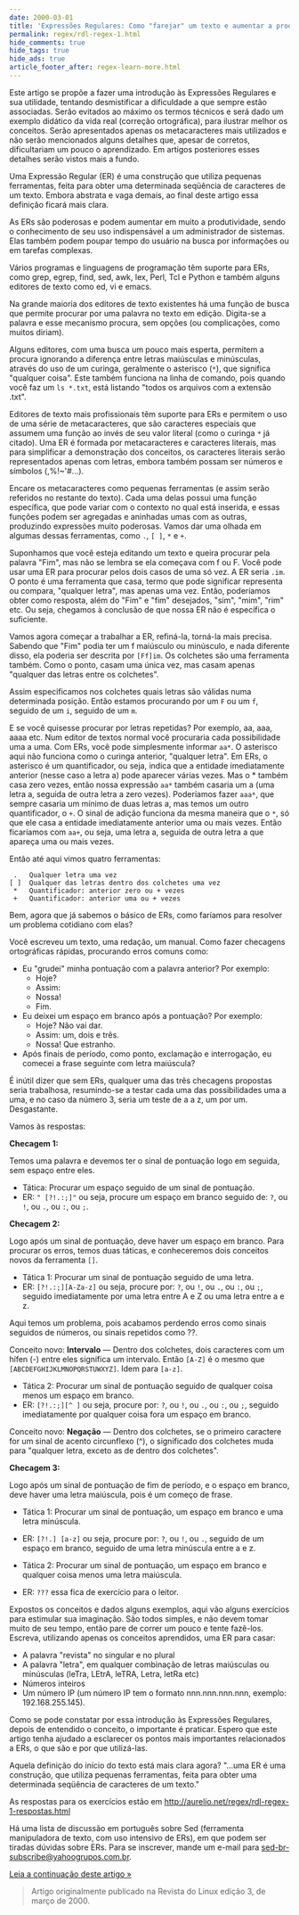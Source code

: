 ```yaml
---
date: 2000-03-01
title: 'Expressões Regulares: Como "farejar" um texto e aumentar a produtividade'
permalink: regex/rdl-regex-1.html
hide_comments: true
hide_tags: true
hide_ads: true
article_footer_after: regex-learn-more.html
---
```


Este artigo se propõe a fazer uma introdução às Expressões Regulares e sua utilidade, tentando desmistificar a dificuldade a que sempre estão associadas. Serão evitados ao máximo os termos técnicos e será dado um exemplo didático da vida real (correção ortográfica), para ilustrar melhor os conceitos. Serão apresentados apenas os metacaracteres mais utilizados e não serão mencionados alguns detalhes que, apesar de corretos, dificultariam um pouco o aprendizado. Em artigos posteriores esses detalhes serão vistos mais a fundo.

Uma Expressão Regular (ER) é uma construção que utiliza pequenas ferramentas, feita para obter uma determinada seqüência de caracteres de um texto. Embora abstrata e vaga demais, ao final deste artigo essa definição ficará mais clara.

As ERs são poderosas e podem aumentar em muito a produtividade, sendo o conhecimento de seu uso indispensável a um administrador de sistemas. Elas também podem poupar tempo do usuário na busca por informações ou em tarefas complexas.

Vários programas e linguagens de programação têm suporte para ERs, como grep, egrep, find, sed, awk, lex, Perl, Tcl e Python e também alguns editores de texto como ed, vi e emacs.

Na grande maioria dos editores de texto existentes há uma função de busca que permite procurar por uma palavra no texto em edição. Digita-se a palavra e esse mecanismo procura, sem opções (ou complicações, como muitos diriam).

Alguns editores, com uma busca um pouco mais esperta, permitem a procura ignorando a diferença entre letras maiúsculas e minúsculas, através do uso de um curinga, geralmente o asterisco (`*`), que significa "qualquer coisa". Este também funciona na linha de comando, pois quando você faz um `ls *.txt`, está listando "todos os arquivos com a extensão .txt".

Editores de texto mais profissionais têm suporte para ERs e permitem o uso de uma série de metacaracteres, que são caracteres especiais que assumem uma função ao invés de seu valor literal (como o curinga `*` já citado). Uma ER é formada por metacaracteres e caracteres literais, mas para simplificar a demonstração dos conceitos, os caracteres literais serão representados apenas com letras, embora também possam ser números e símbolos (,%!~'#...).

Encare os metacaracteres como pequenas ferramentas (e assim serão referidos no restante do texto). Cada uma delas possui uma função específica, que pode variar com o contexto no qual está inserida, e essas funções podem ser agregadas e aninhadas umas com as outras, produzindo expressões muito poderosas. Vamos dar uma olhada em algumas dessas ferramentas, como `.`, `[ ]`, `*` e `+`.

Suponhamos que você esteja editando um texto e queira procurar pela palavra "Fim", mas não se lembra se ela começava com f ou F. Você pode usar uma ER para procurar pelos dois casos de uma só vez. A ER seria `.im`. O ponto é uma ferramenta que casa, termo que pode significar representa ou compara, "qualquer letra", mas apenas uma vez. Então, poderíamos obter como resposta, além do "Fim" e "fim" desejados, "sim", "mim", "rim" etc. Ou seja, chegamos à conclusão de que nossa ER não é específica o suficiente.

Vamos agora começar a trabalhar a ER, refiná-la, torná-la mais precisa. Sabendo que "Fim" podia ter um f maiúsculo ou minúsculo, e nada diferente disso, ela poderia ser descrita por `[Ff]im`. Os colchetes são uma ferramenta também. Como o ponto, casam uma única vez, mas casam apenas "qualquer das letras entre os colchetes".

Assim especificamos nos colchetes quais letras são válidas numa determinada posição. Então estamos procurando por um `F` ou um `f`, seguido de um `i`, seguido de um `m`.

E se você quisesse procurar por letras repetidas? Por exemplo, aa, aaa, aaaa etc. Num editor de textos normal você procuraria cada possibilidade uma a uma. Com ERs, você pode simplesmente informar `aa*`. O asterisco aqui não funciona como o curinga anterior, "qualquer letra". Em ERs, o asterisco é um quantificador, ou seja, indica que a entidade imediatamente anterior (nesse caso a letra a) pode aparecer várias vezes. Mas o * também casa zero vezes, então nossa expressão `aa*` também casaria um a (uma letra a, seguida de outra letra a zero vezes). Poderíamos fazer `aaa*`, que sempre casaria um mínimo de duas letras a, mas temos um outro quantificador, o `+`. O sinal de adição funciona da mesma maneira que o `*`, só que ele casa a entidade imediatamente anterior uma ou mais vezes. Então ficaríamos com `aa+`, ou seja, uma letra a, seguida de outra letra a que apareça uma ou mais vezes.

Então até aqui vimos quatro ferramentas:

```
 .   Qualquer letra uma vez
[ ]  Qualquer das letras dentro dos colchetes uma vez
 *   Quantificador: anterior zero ou + vezes
 +   Quantificador: anterior uma ou + vezes
```

Bem, agora que já sabemos o básico de ERs, como faríamos para resolver um problema cotidiano com elas?

Você escreveu um texto, uma redação, um manual. Como fazer checagens ortográficas rápidas, procurando erros comuns como:

* Eu "grudei" minha pontuação com a palavra anterior? Por exemplo:
  * Hoje?
  * Assim:
  * Nossa!
  * Fim.
* Eu deixei um espaço em branco após a pontuação? Por exemplo:
  * Hoje? Não vai dar.
  * Assim: um, dois e três.
  * Nossa! Que estranho.
* Após finais de período, como ponto, exclamação e interrogação, eu comecei a frase seguinte com letra maiúscula?

É inútil dizer que sem ERs, qualquer uma das três checagens propostas seria trabalhosa, resumindo-se a testar cada uma das possibilidades uma a uma, e no caso da número 3, seria um teste de a a z, um por um. Desgastante.

Vamos às respostas:

**Checagem 1:**

Temos uma palavra e devemos ter o sinal de pontuação logo em seguida, sem espaço entre eles.

 * Tática: Procurar um espaço seguido de um sinal de pontuação.
 * ER: `" [?!.:;]"` ou seja, procure um espaço em branco seguido de: `?`, ou `!`, ou `.`, ou `:`, ou `;`.

**Checagem 2:**

Logo após um sinal de pontuação, deve haver um espaço em branco. Para procurar os erros, temos duas táticas, e conheceremos dois conceitos novos da ferramenta `[]`.

 * Tática 1: Procurar um sinal de pontuação seguido de uma letra.
 * ER: `[?!.:;][A-Za-z]` ou seja, procure por: `?`, ou `!`, ou `.`, ou `:`, ou `;`, seguido imediatamente por uma letra entre A e Z ou uma letra entre a e z.

Aqui temos um problema, pois acabamos perdendo erros como sinais seguidos de números, ou sinais repetidos como ??.

Conceito novo: **Intervalo** — Dentro dos colchetes, dois caracteres com um hífen (-) entre eles significa um intervalo. Então `[A-Z]` é o mesmo que `[ABCDEFGHIJKLMNOPQRSTUWXYZ]`. Idem para `[a-z]`.

 * Tática 2: Procurar um sinal de pontuação seguido de qualquer coisa menos um espaço em branco.
 * ER: `[?!.:;][^ ]` ou seja, procure por: `?`, ou `!`, ou `.`, ou `:`, ou `;`, seguido imediatamente por qualquer coisa fora um espaço em branco.

Conceito novo: **Negação** — Dentro dos colchetes, se o primeiro caractere for um sinal de acento circunflexo (^), o significado dos colchetes muda para "qualquer letra, exceto as de dentro dos colchetes".

**Checagem 3:**

Logo após um sinal de pontuação de fim de período, e o espaço em branco, deve haver uma letra maiúscula, pois é um começo de frase.

 * Tática 1: Procurar um sinal de pontuação, um espaço em branco e uma letra minúscula.
 * ER: `[?!.] [a-z]` ou seja, procure por: `?`, ou `!`, ou `.`, seguido de um espaço em branco, seguido de uma letra minúscula entre a e z.

 * Tática 2: Procurar um sinal de pontuação, um espaço em branco e qualquer coisa menos uma letra maiúscula.
 * ER: `???` essa fica de exercício para o leitor.

Expostos os conceitos e dados alguns exemplos, aqui vão alguns exercícios para estimular sua imaginação. São todos simples, e não devem tomar muito de seu tempo, então pare de correr um pouco e tente fazê-los. 	Escreva, utilizando apenas os conceitos aprendidos, uma ER para casar:

 * A palavra "revista" no singular e no plural
 * A palavra "letra", em qualquer combinação de letras maiúsculas ou minúsculas (leTra, LEtrA, leTRA, Letra, letRa etc)
 * Números inteiros
 * Um número IP (um número IP tem o formato nnn.nnn.nnn.nnn, exemplo: 192.168.255.145).

Como se pode constatar por essa introdução às Expressões Regulares, depois de entendido o conceito, o importante é praticar. Espero que este artigo tenha ajudado a esclarecer os pontos mais importantes relacionados a ERs, o que são e por que utilizá-las.

Aquela definição do início do texto está mais clara agora? "...uma ER é uma construção, que utiliza pequenas ferramentas, feita para obter uma determinada seqüência de caracteres de um texto."

As respostas para os exercícios estão em http://aurelio.net/regex/rdl-regex-1-respostas.html

Há uma lista de discussão em português sobre Sed (ferramenta manipuladora de texto, com uso intensivo de ERs), em que podem ser tiradas dúvidas sobre ERs. Para se inscrever, mande um e-mail para sed-br-subscribe@yahoogrupos.com.br.

[Leia a continuação deste artigo »](/regex/rdl-regex-2.html)

> Artigo originalmente publicado na Revista do Linux edição 3, de março de 2000.
